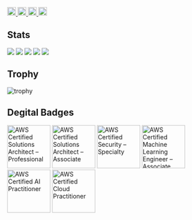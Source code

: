 <div align="left">
<!--   <a href="https://github.com/knziiy">
    <img height="20" src="https://komarev.com/ghpvc/?username=knziiy" />
  </a> -->
  <a href="https://github.com/knziiy">
    <img height="20" src="https://img.shields.io/github/followers/knziiy?label=follow&logo=github&style=flat" />
  </a>
  <a href="https://zenn.dev/knziiy">
    <img height="20" src="https://badgen.org/img/zenn/knziiy/articles?style=plastic" alt="Articles" />
  </a>
  <a href="https://zenn.dev/knziiy">
    <img height="20" src="https://badgen.org/img/zenn/knziiy/likes?style=plastic" alt="Likes" />
  </a>
  <a href="https://zenn.dev/knziiy">
    <img height="20" src="https://badgen.org/img/zenn/knziiy/followers?style=plastic" alt="Followers" />
  </a>

</div>

## Stats
![](http://github-profile-summary-cards.vercel.app/api/cards/profile-details?username=knziiy&theme=gruvbox)
![](http://github-profile-summary-cards.vercel.app/api/cards/repos-per-language?username=knziiy&theme=gruvbox)
![](http://github-profile-summary-cards.vercel.app/api/cards/most-commit-language?username=knziiy&theme=gruvbox)
![](http://github-profile-summary-cards.vercel.app/api/cards/stats?username=knziiy&theme=gruvbox)
![](http://github-profile-summary-cards.vercel.app/api/cards/productive-time?username=knziiy&theme=gruvbox&utcOffset=9)

## Trophy
![trophy](https://github-profile-trophy.vercel.app/?username=knziiy&theme=gruvbox)

## Degital Badges

<a href="https://www.credly.com/badges/ae08c25c-4c22-4f11-8b89-eccdcc7ced55"><img src="https://images.credly.com/size/340x340/images/2d84e428-9078-49b6-a804-13c15383d0de/image.png" alt="AWS Certified Solutions Architect – Professional" width="100"></a> 
<a href="https://www.credly.com/badges/6d732d0a-8ff9-4051-a1fb-fd50df6018dc"><img src="https://images.credly.com/size/340x340/images/0e284c3f-5164-4b21-8660-0d84737941bc/image.png" alt="AWS Certified Solutions Architect – Associate" width="100"></a>
<a href="https://www.credly.com/badges/a9d0d3ab-90da-41f1-af6d-14c373ac8ad0"><img src="https://images.credly.com/size/220x220/images/53acdae5-d69f-4dda-b650-d02ed7a50dd7/image.png" alt="AWS Certified Security – Specialty" width="100"></a>
<a href="https://www.credly.com/badges/0debb4f2-6073-4c5d-adbe-9b59020fee6c/public_url"><img src="https://images.credly.com/size/220x220/images/1a634b4e-3d6b-4a74-b118-c0dcb429e8d2/image.png" alt="AWS Certified Machine Learning Engineer – Associate" width="100"></a>
<a href="https://www.credly.com/badges/de4eee49-4b43-44d3-8970-15f5bd2579b4/public_url"><img src="https://images.credly.com/size/220x220/images/4d4693bb-530e-4bca-9327-de07f3aa2348/image.png" alt="AWS Certified AI Practitioner" width="100"></a>
<a href="https://www.credly.com/badges/62a6ecda-7935-4f0c-9313-d5191c495181/public_url"><img src="https://images.credly.com/size/220x220/images/00634f82-b07f-4bbd-a6bb-53de397fc3a6/image.png" alt="AWS Certified Cloud Practitioner" width="100"></a>
